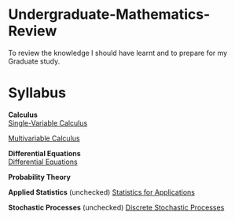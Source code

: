 # Undergraduate-Mathematics-Review
To review the knowledge I should have learnt and to prepare for my Graduate study.
# Syllabus
**Calculus**  
[Single-Variable Calculus](https://ocw.mit.edu/courses/18-01sc-single-variable-calculus-fall-2010/)

[Multivariable Calculus](https://ocw.mit.edu/courses/18-02sc-multivariable-calculus-fall-2010/)

**Differential Equations**  
[Differential Equations](https://ocw.mit.edu/courses/18-03sc-differential-equations-fall-2011/)

**Probability Theory**  

**Applied Statistics**  (unchecked)
[Statistics for Applications](https://ocw.mit.edu/courses/18-650-statistics-for-applications-fall-2016/video_galleries/lecture-videos/)

**Stochastic Processes**  (unchecked)
[Discrete Stochastic Processes](https://ocw.mit.edu/courses/6-262-discrete-stochastic-processes-spring-2011/)